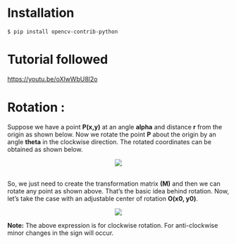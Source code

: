 # Installation

```
$ pip install opencv-contrib-python
```

# Tutorial followed
https://youtu.be/oXlwWbU8l2o

# Rotation :

Suppose we have a point **P(x,y)** at an angle **alpha** and distance **r** from the origin as shown below. Now we rotate the point **P** about the origin by an angle **theta** in the clockwise direction. The rotated coordinates can be obtained as shown below.

<center><img src="https://i2.wp.com/theailearner.com/wp-content/uploads/2020/11/rotation.jpg?resize=768%2C834&ssl=1" /></center>

<br>

So, we just need to create the transformation matrix **(M)** and then we can rotate any point as shown above. That’s the basic idea behind rotation. Now, let’s take the case with an adjustable center of rotation **O(x0, y0)**.

<center><img src="https://i0.wp.com/theailearner.com/wp-content/uploads/2020/11/rotation1-2.jpg?resize=768%2C772&ssl=1" /></center>

**Note:** The above expression is for clockwise rotation. For anti-clockwise minor changes in the sign will occur.